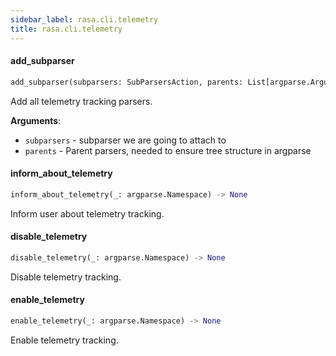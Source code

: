 ```yaml
---
sidebar_label: rasa.cli.telemetry
title: rasa.cli.telemetry
---
```

#### add\_subparser

```python
add_subparser(subparsers: SubParsersAction, parents: List[argparse.ArgumentParser]) -> None
```

Add all telemetry tracking parsers.

**Arguments**:

- `subparsers` - subparser we are going to attach to
- `parents` - Parent parsers, needed to ensure tree structure in argparse

#### inform\_about\_telemetry

```python
inform_about_telemetry(_: argparse.Namespace) -> None
```

Inform user about telemetry tracking.

#### disable\_telemetry

```python
disable_telemetry(_: argparse.Namespace) -> None
```

Disable telemetry tracking.

#### enable\_telemetry

```python
enable_telemetry(_: argparse.Namespace) -> None
```

Enable telemetry tracking.

